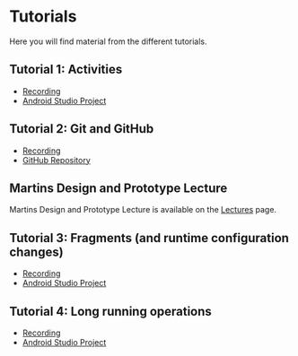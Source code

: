 # Tutorials
Here you will find material from the different tutorials.

## Tutorial 1: Activities
* [Recording](https://ju.instructure.com/courses/4825/pages/recordings?module_item_id=166072)
* [Android Studio Project](./files/tutorial-01.zip)

## Tutorial 2: Git and GitHub
* [Recording](https://ju.instructure.com/courses/4825/pages/recordings?module_item_id=166072)
* [GitHub Repository](https://github.com/PeppeL-G/friendos)

## Martins Design and Prototype Lecture
Martins Design and Prototype Lecture is available on the [Lectures](./lectures/) page.

## Tutorial 3: Fragments (and runtime configuration changes)
* [Recording](https://ju.instructure.com/courses/4825/pages/recordings?module_item_id=166072)
* [Android Studio Project](./files/tutorial-03.zip)

## Tutorial 4: Long running operations
* [Recording](https://ju.instructure.com/courses/4825/pages/recordings?module_item_id=166072)
* [Android Studio Project](./files/tutorial-04.zip)